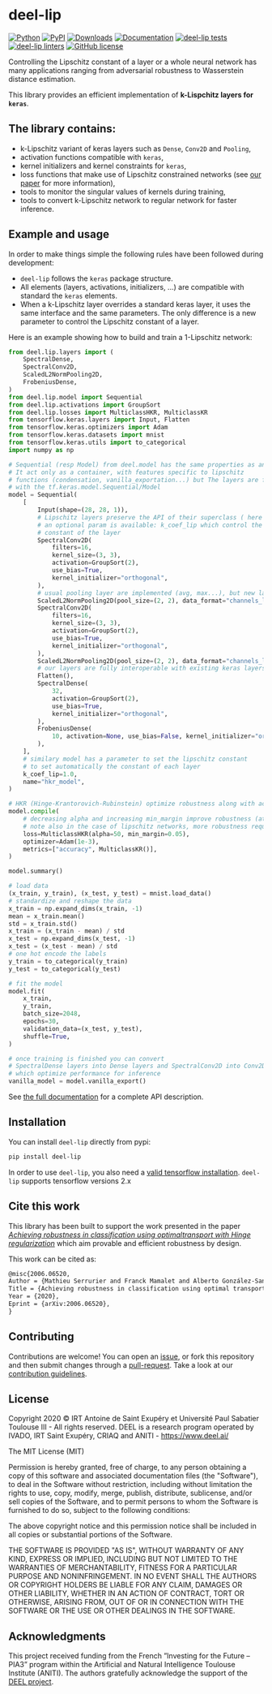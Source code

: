 # deel-lip

[![Python](https://img.shields.io/pypi/pyversions/deel-lip.svg)](https://pypi.org/project/deel-lip)
[![PyPI](https://img.shields.io/pypi/v/deel-lip.svg)](https://pypi.org/project/deel-lip)
[![Downloads](https://pepy.tech/badge/deel-lip)](https://pepy.tech/project/deel-lip)
[![Documentation](https://img.shields.io/badge/api-reference-blue.svg)](https://deel-lip.readthedocs.io)
[![deel-lip tests](https://github.com/deel-ai/deel-lip/actions/workflows/python-tests.yml/badge.svg?branch=master)](https://github.com/deel-ai/deel-lip/actions/workflows/python-tests.yml)
[![deel-lip linters](https://github.com/deel-ai/deel-lip/actions/workflows/python-linters.yml/badge.svg?branch=master)](https://github.com/deel-ai/deel-lip/actions/workflows/python-linters.yml)
[![GitHub license](https://img.shields.io/github/license/deel-ai/deel-lip.svg)](https://github.com/deel-ai/deel-lip/blob/master/LICENSE)

Controlling the Lipschitz constant of a layer or a whole neural network has many applications ranging
from adversarial robustness to Wasserstein distance estimation.

This library provides an efficient implementation of **k-Lispchitz layers for `keras`**.

## The library contains:

 * k-Lipschitz variant of keras layers such as `Dense`, `Conv2D` and `Pooling`,
 * activation functions compatible with `keras`,
 * kernel initializers and kernel constraints for `keras`,
 * loss functions that make use of Lipschitz constrained networks (see [our paper](https://arxiv.org/abs/2006.06520) for more information),
 * tools to monitor the singular values of kernels during training,
 * tools to convert k-Lipschitz network to regular network for faster inference.

## Example and usage

In order to make things simple the following rules have been followed during development:
* `deel-lip` follows the `keras` package structure.
* All elements (layers, activations, initializers, ...) are compatible with standard the `keras` elements.
* When a k-Lipschitz layer overrides a standard keras layer, it uses the same interface and the same parameters.
  The only difference is a new parameter to control the Lipschitz constant of a layer.

Here is an example showing how to build and train a 1-Lipschitz network:
```python
from deel.lip.layers import (
    SpectralDense,
    SpectralConv2D,
    ScaledL2NormPooling2D,
    FrobeniusDense,
)
from deel.lip.model import Sequential
from deel.lip.activations import GroupSort
from deel.lip.losses import MulticlassHKR, MulticlassKR
from tensorflow.keras.layers import Input, Flatten
from tensorflow.keras.optimizers import Adam
from tensorflow.keras.datasets import mnist
from tensorflow.keras.utils import to_categorical
import numpy as np

# Sequential (resp Model) from deel.model has the same properties as any lipschitz model.
# It act only as a container, with features specific to lipschitz
# functions (condensation, vanilla_exportation...) but The layers are fully compatible
# with the tf.keras.model.Sequential/Model
model = Sequential(
    [
        Input(shape=(28, 28, 1)),
        # Lipschitz layers preserve the API of their superclass ( here Conv2D )
        # an optional param is available: k_coef_lip which control the lipschitz
        # constant of the layer
        SpectralConv2D(
            filters=16,
            kernel_size=(3, 3),
            activation=GroupSort(2),
            use_bias=True,
            kernel_initializer="orthogonal",
        ),
        # usual pooling layer are implemented (avg, max...), but new layers are also available
        ScaledL2NormPooling2D(pool_size=(2, 2), data_format="channels_last"),
        SpectralConv2D(
            filters=16,
            kernel_size=(3, 3),
            activation=GroupSort(2),
            use_bias=True,
            kernel_initializer="orthogonal",
        ),
        ScaledL2NormPooling2D(pool_size=(2, 2), data_format="channels_last"),
        # our layers are fully interoperable with existing keras layers
        Flatten(),
        SpectralDense(
            32,
            activation=GroupSort(2),
            use_bias=True,
            kernel_initializer="orthogonal",
        ),
        FrobeniusDense(
            10, activation=None, use_bias=False, kernel_initializer="orthogonal"
        ),
    ],
    # similary model has a parameter to set the lipschitz constant
    # to set automatically the constant of each layer
    k_coef_lip=1.0,
    name="hkr_model",
)

# HKR (Hinge-Krantorovich-Rubinstein) optimize robustness along with accuracy
model.compile(
    # decreasing alpha and increasing min_margin improve robustness (at the cost of accuracy)
    # note also in the case of lipschitz networks, more robustness require more parameters.
    loss=MulticlassHKR(alpha=50, min_margin=0.05),
    optimizer=Adam(1e-3),
    metrics=["accuracy", MulticlassKR()],
)

model.summary()

# load data
(x_train, y_train), (x_test, y_test) = mnist.load_data()
# standardize and reshape the data
x_train = np.expand_dims(x_train, -1)
mean = x_train.mean()
std = x_train.std()
x_train = (x_train - mean) / std
x_test = np.expand_dims(x_test, -1)
x_test = (x_test - mean) / std
# one hot encode the labels
y_train = to_categorical(y_train)
y_test = to_categorical(y_test)

# fit the model
model.fit(
    x_train,
    y_train,
    batch_size=2048,
    epochs=30,
    validation_data=(x_test, y_test),
    shuffle=True,
)

# once training is finished you can convert
# SpectralDense layers into Dense layers and SpectralConv2D into Conv2D
# which optimize performance for inference
vanilla_model = model.vanilla_export()
```

See [the full documentation](https://deel-lip.readthedocs.io) for a complete API description.

## Installation

You can install ``deel-lip`` directly from pypi:
```bash
pip install deel-lip
```

In order to use `deel-lip`, you also need a [valid tensorflow installation](https://www.tensorflow.org/install).
`deel-lip` supports tensorflow versions 2.x

## Cite this work

This library has been built to support the work presented in the paper
[*Achieving robustness in classification using optimaltransport with Hinge regularization*](https://arxiv.org/abs/2006.06520)
which aim provable and efficient robustness by design.

This work can be cited as:
```latex
@misc{2006.06520,
Author = {Mathieu Serrurier and Franck Mamalet and Alberto González-Sanz and Thibaut Boissin and Jean-Michel Loubes and Eustasio del Barrio},
Title = {Achieving robustness in classification using optimal transport with hinge regularization},
Year = {2020},
Eprint = {arXiv:2006.06520},
}
```

## Contributing

Contributions are welcome! You can open an [issue](https://github.com/deel-ai/deel-lip/issues),
or fork this repository and then submit changes through a
[pull-request](https://github.com/deel-ai/deel-lip/pulls).
Take a look at our [contribution guidelines](CONTRIBUTING.md).

## License

Copyright 2020 © IRT Antoine de Saint Exupéry et Université Paul Sabatier Toulouse III - All rights reserved. DEEL is a research program operated by IVADO, IRT Saint Exupéry, CRIAQ and ANITI - https://www.deel.ai/

The MIT License (MIT)

Permission is hereby granted, free of charge, to any person obtaining a copy of this software and associated documentation files (the "Software"), to deal in the Software without restriction, including without limitation the rights to use, copy, modify, merge, publish, distribute, sublicense, and/or sell copies of the Software, and to permit persons to whom the Software is furnished to do so, subject to the following conditions:

The above copyright notice and this permission notice shall be included in all copies or substantial portions of the Software.

THE SOFTWARE IS PROVIDED "AS IS", WITHOUT WARRANTY OF ANY KIND, EXPRESS OR IMPLIED, INCLUDING BUT NOT LIMITED TO THE WARRANTIES OF MERCHANTABILITY, FITNESS FOR A PARTICULAR PURPOSE AND NONINFRINGEMENT. IN NO EVENT SHALL THE AUTHORS OR COPYRIGHT HOLDERS BE LIABLE FOR ANY CLAIM, DAMAGES OR OTHER LIABILITY, WHETHER IN AN ACTION OF CONTRACT, TORT OR OTHERWISE, ARISING FROM, OUT OF OR IN CONNECTION WITH THE SOFTWARE OR THE USE OR OTHER DEALINGS IN THE SOFTWARE.

## Acknowledgments

This project received funding from the French ”Investing for the Future – PIA3” program within the Artificial and
Natural Intelligence Toulouse Institute (ANITI). The authors gratefully acknowledge the support of the [DEEL
project](https://www.deel.ai/).
